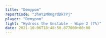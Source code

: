 ```yaml
---
title: "Demypom"
reportCode: "3hHY2MRKgrdDkTPj"
player: "Demypom"
fight: "Hydross the Unstable - Wipe 2 (7%)"
date: 2021-10-06T18:48:50.877000+00:00
---
```

